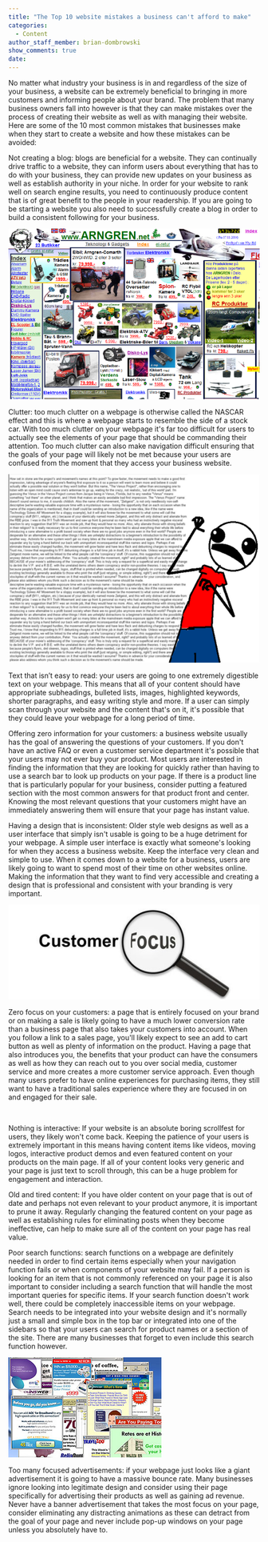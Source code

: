 ```yaml
---
title: "The Top 10 website mistakes a business can't afford to make"
categories:
  - Content
author_staff_member: brian-dombrowski
show_comments: true
date:
---
```



No matter what industry your business is in and regardless of the size of your business, a website can be extremely beneficial to bringing in more customers and informing people about your brand. The problem that many business owners fall into however is that they can make mistakes over the process of creating their website as well as with managing their website. Here are some of the 10 most common mistakes that businesses make when they start to create a website and how these mistakes can be avoided:

Not creating a blog: blogs are beneficial for a website. They can continually drive traffic to a website, they can inform users about everything that has to do with your business, they can provide new updates on your business as well as establish authority in your niche. In order for your website to rank well on search engine results, you need to continuously produce content that is of great benefit to the people in your readership. If you are going to be starting a website you also need to successfully create a blog in order to build a consistent following for your business.

![](/uploads/versions/68---x----821-555x---.png)

Clutter: too much clutter on a webpage is otherwise called the NASCAR effect and this is where a webpage starts to resemble the side of a stock car. With too much clutter on your webpage it's far too difficult for users to actually see the elements of your page that should be commanding their attention. Too much clutter can also make navigation difficult ensuring that the goals of your page will likely not be met because your users are confused from the moment that they access your business website.

![](/uploads/versions/eymos---x----610-457x---.png)

Text that isn’t easy to read: your users are going to one extremely digestible text on your webpage. This means that all of your content should have appropriate subheadings, bulleted lists, images, highlighted keywords, shorter paragraphs, and easy writing style and more. If a user can simply scan through your website and the content that's on it, it's possible that they could leave your webpage for a long period of time.

Offering zero information for your customers: a business website usually has the goal of answering the questions of your customers. If you don't have an active FAQ or even a customer service department it's possible that your users may not ever buy your product. Most users are interested in finding the information that they are looking for quickly rather than having to use a search bar to look up products on your page. If there is a product line that is particularly popular for your business, consider putting a featured section with the most common answers for that product front and center. Knowing the most relevant questions that your customers might have an immediately answering them will ensure that your page has instant value.

Having a design that is inconsistent: Older style web designs as well as a user interface that simply isn't usable is going to be a huge detriment for your webpage. A simple user interface is exactly what someone's looking for when they access a business website. Keep the interface very clean and simple to use. When it comes down to a website for a business, users are likely going to want to spend most of their time on other websites online. Making the information that they want to find very accessible and creating a design that is professional and consistent with your branding is very important.

![](/uploads/versions/cust-focus-5101---x----510-191x---.jpg)

Zero focus on your customers: a page that is entirely focused on your brand or on making a sale is likely going to have a much lower conversion rate than a business page that also takes your customers into account. When you follow a link to a sales page, you'll likely expect to see an add to cart button as well as plenty of information on the product. Having a page that also introduces you, the benefits that your product can have the consumers as well as how they can reach out to you over social media, customer service and more creates a more customer service approach. Even though many users prefer to have online experiences for purchasing items, they still want to have a traditional sales experience where they are focused in on and engaged for their sale.

&nbsp;

Nothing is interactive: If your website is an absolute boring scrollfest for users, they likely won't come back. Keeping the patience of your users is extremely important in this means having content items like videos, moving logos, interactive product demos and even featured content on your products on the main page. If all of your content looks very generic and your page is just text to scroll through, this can be a huge problem for engagement and interaction.

Old and tired content: If you have older content on your page that is out of date and perhaps not even relevant to your product anymore, it is important to prune it away. Regularly changing the featured content on your page as well as establishing rules for eliminating posts when they become ineffective, can help to make sure all of the content on your page has real value.

Poor search functions: search functions on a webpage are definitely needed in order to find certain items especially when your navigation function fails or when components of your website may fail. If a person is looking for an item that is not commonly referenced on your page it is also important to consider including a search function that will handle the most important queries for specific items. If your search function doesn't work well, there could be completely inaccessible items on your webpage. Search needs to be integrated into your website design and it's normally just a small and simple box in the top bar or integrated into one of the sidebars so that your users can search for product names or a section of the site. There are many businesses that forget to even include this search function however.

![](/uploads/versions/worstinventions-popup---x----307-200x---.jpg)

Too many focused advertisements: if your webpage just looks like a giant advertisement it is going to have a massive bounce rate. Many businesses ignore looking into legitimate design and consider using their page specifically for advertising their products as well as gaining ad revenue. Never have a banner advertisement that takes the most focus on your page, consider eliminating any distracting animations as these can detract from the goal of your page and never include pop-up windows on your page unless you absolutely have to.